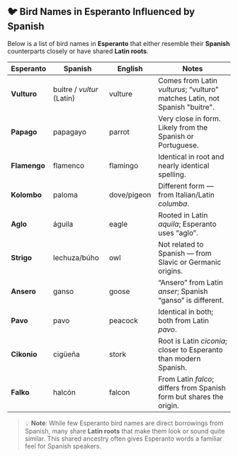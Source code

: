 ## 🐦 Bird Names in Esperanto Influenced by Spanish

Below is a list of bird names in **Esperanto** that either resemble their **Spanish** counterparts closely or have shared **Latin roots**.

| Esperanto     | Spanish        | English        | Notes                                                                 |
|---------------|----------------|----------------|-----------------------------------------------------------------------|
| **Vulturo**    | buitre / *vultur* (Latin) | vulture        | Comes from Latin *vulturus*; “vulturo” matches Latin, not Spanish "buitre". |
| **Papago**     | papagayo       | parrot         | Very close in form. Likely from the Spanish or Portuguese.            |
| **Flamengo**   | flamenco       | flamingo       | Identical in root and nearly identical spelling.                      |
| **Kolombo**    | paloma         | dove/pigeon    | Different form — from Italian/Latin *columba*.                        |
| **Aglo**       | águila         | eagle          | Rooted in Latin *aquila*; Esperanto uses “aglo”.                      |
| **Strigo**     | lechuza/búho   | owl            | Not related to Spanish — from Slavic or Germanic origins.             |
| **Ansero**     | ganso          | goose          | “Ansero” from Latin *anser*; Spanish “ganso” is different.            |
| **Pavo**       | pavo           | peacock        | Identical in both; both from Latin *pavo*.                            |
| **Cikonio**    | cigüeña        | stork          | Root is Latin *ciconia*; closer to Esperanto than modern Spanish.     |
| **Falko**      | halcón         | falcon         | From Latin *falco*; differs from Spanish form but shares the origin.  |

> 💡 **Note**: While few Esperanto bird names are direct borrowings from Spanish, many share **Latin roots** that make them look or sound quite similar. This shared ancestry often gives Esperanto words a familiar feel for Spanish speakers.

